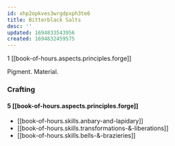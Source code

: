 ```yaml
---
id: xhp2opkves3wrgdpxph3te6
title: Bitterblack Salts
desc: ''
updated: 1694833543956
created: 1694832459575
---
```


1 [[book-of-hours.aspects.principles.forge]]

Pigment. Material.

### Crafting

#### 5 [[book-of-hours.aspects.principles.forge]]

- [[book-of-hours.skills.anbary-and-lapidary]]
- [[book-of-hours.skills.transformations-&-liberations]]
- [[book-of-hours.skills.bells-&-brazieries]]
